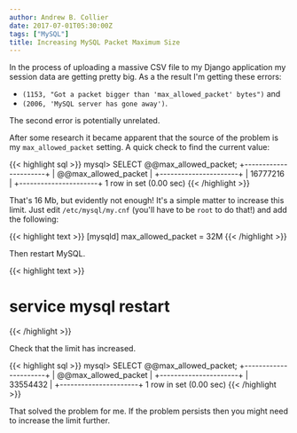 ```yaml
---
author: Andrew B. Collier
date: 2017-07-01T05:30:00Z
tags: ["MySQL"]
title: Increasing MySQL Packet Maximum Size
---
```


In the process of uploading a massive CSV file to my Django application my session data are getting pretty big. As a the result I'm getting these errors:

- `(1153, "Got a packet bigger than 'max_allowed_packet' bytes")` and
- `(2006, 'MySQL server has gone away')`.

The second error is potentially unrelated.

After some research it became apparent that the source of the problem is my `max_allowed_packet` setting. <!--more--> A quick check to find the current value:

{{< highlight sql >}}
mysql> SELECT @@max_allowed_packet;
+----------------------+
| @@max_allowed_packet |
+----------------------+
|             16777216 |
+----------------------+
1 row in set (0.00 sec)
{{< /highlight >}}

That's 16 Mb, but evidently not enough! It's a simple matter to increase this limit. Just edit `/etc/mysql/my.cnf` (you'll have to be `root` to do that!) and add the following:

{{< highlight text >}}
[mysqld]
max_allowed_packet = 32M
{{< /highlight >}}

Then restart MySQL.

{{< highlight text >}}
# service mysql restart
{{< /highlight >}}

Check that the limit has increased.

{{< highlight sql >}}
mysql> SELECT @@max_allowed_packet;
+----------------------+
| @@max_allowed_packet |
+----------------------+
|             33554432 |
+----------------------+
1 row in set (0.00 sec)
{{< /highlight >}}

That solved the problem for me. If the problem persists then you might need to increase the limit further.
